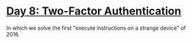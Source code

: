 # [Day 8: Two-Factor Authentication][day8]

[day8]: https://adventofcode.com/2016/day/8

In which we solve the first "execute instructions on a strange device" of 2016.
